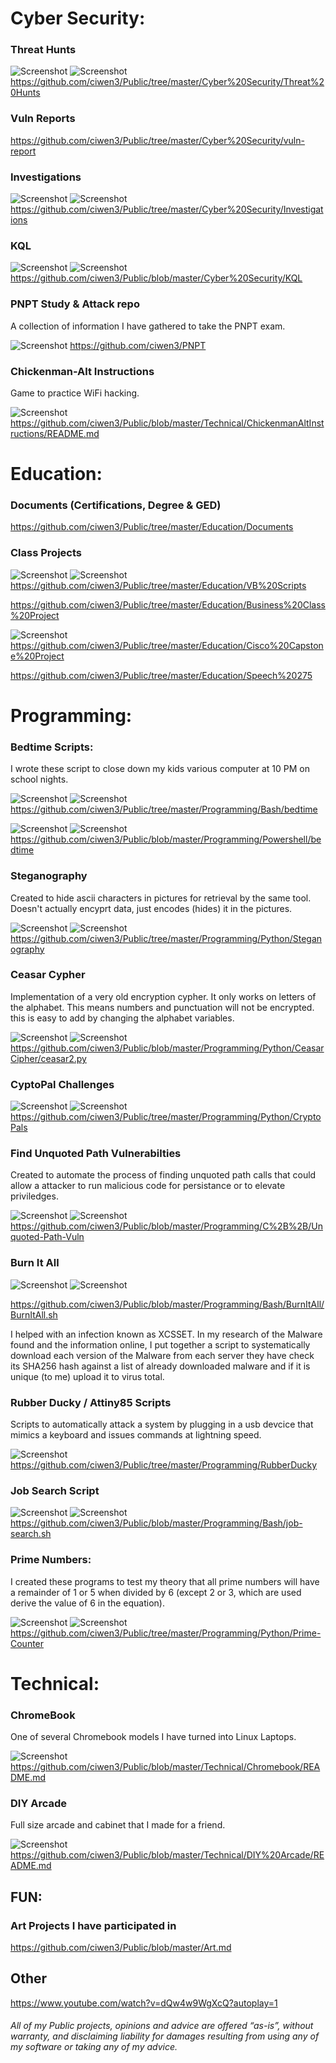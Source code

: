 # Cyber Security:
### Threat Hunts
![Screenshot](https://img.shields.io/badge/Platform-Windows-darkgreen) ![Screenshot](https://img.shields.io/badge/Language-Kusto--Query--Language-blue) https://github.com/ciwen3/Public/tree/master/Cyber%20Security/Threat%20Hunts

### Vuln Reports
https://github.com/ciwen3/Public/tree/master/Cyber%20Security/vuln-report

### Investigations
![Screenshot](https://img.shields.io/badge/Platform-Windows-darkgreen) ![Screenshot](https://img.shields.io/badge/Language-Kusto--Query--Language-blue) https://github.com/ciwen3/Public/tree/master/Cyber%20Security/Investigations

### KQL 
![Screenshot](https://img.shields.io/badge/Platform-Windows-darkgreen) ![Screenshot](https://img.shields.io/badge/Language-Kusto--Query--Language-blue) https://github.com/ciwen3/Public/blob/master/Cyber%20Security/KQL

### PNPT Study & Attack repo
A collection of information I have gathered to take the PNPT exam. 

![Screenshot](https://img.shields.io/badge/Platform-Multi-darkgreen) https://github.com/ciwen3/PNPT

### Chickenman-Alt Instructions

Game to practice WiFi hacking. 

![Screenshot](https://img.shields.io/badge/Platform-Linux-darkgreen) https://github.com/ciwen3/Public/blob/master/Technical/ChickenmanAltInstructions/README.md


# Education:
### Documents (Certifications, Degree & GED)
https://github.com/ciwen3/Public/tree/master/Education/Documents

### Class Projects
![Screenshot](https://img.shields.io/badge/Platform-Windows-darkgreen) ![Screenshot](https://img.shields.io/badge/Language-VisualBasic-blue) https://github.com/ciwen3/Public/tree/master/Education/VB%20Scripts

https://github.com/ciwen3/Public/tree/master/Education/Business%20Class%20Project

![Screenshot](https://img.shields.io/badge/Platform-Cisco-darkgreen) https://github.com/ciwen3/Public/tree/master/Education/Cisco%20Capstone%20Project

https://github.com/ciwen3/Public/tree/master/Education/Speech%20275

# Programming:
### Bedtime Scripts: 
I wrote these script to close down my kids various computer at 10 PM on school nights.

![Screenshot](https://img.shields.io/badge/Platform-Linux-darkgreen) ![Screenshot](https://img.shields.io/badge/Language-Bash-blue) https://github.com/ciwen3/Public/tree/master/Programming/Bash/bedtime

![Screenshot](https://img.shields.io/badge/Platform-Windows-darkgreen) ![Screenshot](https://img.shields.io/badge/Language-Powershell-blue) https://github.com/ciwen3/Public/blob/master/Programming/Powershell/bedtime

### Steganography
Created to hide ascii characters in pictures for retrieval by the same tool. Doesn't actually encyprt data, just encodes (hides) it in the pictures. 

![Screenshot](https://img.shields.io/badge/Platform-Universal-darkgreen) ![Screenshot](https://img.shields.io/badge/Language-Python3-blue)  https://github.com/ciwen3/Public/tree/master/Programming/Python/Steganography

### Ceasar Cypher 
Implementation of a very old encryption cypher. It only works on letters of the alphabet. This means numbers and punctuation will not be encrypted. this is easy to add by changing the alphabet variables. 

![Screenshot](https://img.shields.io/badge/Platform-Universal-darkgreen) ![Screenshot](https://img.shields.io/badge/Language-Python2-blue) https://github.com/ciwen3/Public/blob/master/Programming/Python/CeasarCipher/ceasar2.py
### CyptoPal Challenges
![Screenshot](https://img.shields.io/badge/Platform-Universal-darkgreen) ![Screenshot](https://img.shields.io/badge/Language-PythonMixed-blue) https://github.com/ciwen3/Public/tree/master/Programming/Python/CryptoPals

### Find Unquoted Path Vulnerabilties
Created to automate the process of finding unquoted path calls that could allow a  attacker to run malicious code for persistance or to elevate priviledges.

![Screenshot](https://img.shields.io/badge/Platform-Windows-darkgreen) ![Screenshot](https://img.shields.io/badge/Language-C++-blue) https://github.com/ciwen3/Public/blob/master/Programming/C%2B%2B/Unquoted-Path-Vuln

### Burn It All
![Screenshot](https://img.shields.io/badge/Language-Bash-blue)
![Screenshot](https://img.shields.io/badge/Platform-Linux-brightgreen)

https://github.com/ciwen3/Public/blob/master/Programming/Bash/BurnItAll/BurnItAll.sh

I helped with an infection known as XCSSET. In my research of the Malware found and the information online, I put together a script to systematically download each version of the Malware from each server they have check its SHA256 hash against a list of already downloaded malware and if it is unique (to me) upload it to virus total. 


### Rubber Ducky / Attiny85 Scripts 
Scripts to automatically attack a system by plugging in a usb devcice that mimics a keyboard and issues commands at lightning speed. 

![Screenshot](https://img.shields.io/badge/Platform-Windows-darkgreen) https://github.com/ciwen3/Public/tree/master/Programming/RubberDucky


### Job Search Script
![Screenshot](https://img.shields.io/badge/Platform-Linux-darkgreen) ![Screenshot](https://img.shields.io/badge/Language-Bash-blue) https://github.com/ciwen3/Public/blob/master/Programming/Bash/job-search.sh

### Prime Numbers: 
I created these programs to test my theory that all prime numbers will have a remainder of 1 or 5 when divided by 6 (except 2 or 3, which are used derive the value of 6 in the equation).

![Screenshot](https://img.shields.io/badge/Platform-Universal-darkgreen) ![Screenshot](https://img.shields.io/badge/Language-Python3-blue) https://github.com/ciwen3/Public/tree/master/Programming/Python/Prime-Counter

# Technical: 
### ChromeBook
One of several Chromebook models I have turned into Linux Laptops. 

![Screenshot](https://img.shields.io/badge/Platform-Linux-darkgreen) https://github.com/ciwen3/Public/blob/master/Technical/Chromebook/README.md

### DIY Arcade
Full size arcade and cabinet that I made for a friend. 

![Screenshot](https://img.shields.io/badge/Platform-Linux-darkgreen) https://github.com/ciwen3/Public/blob/master/Technical/DIY%20Arcade/README.md

## FUN:
### Art Projects I have participated in
https://github.com/ciwen3/Public/blob/master/Art.md

## Other
https://www.youtube.com/watch?v=dQw4w9WgXcQ?autoplay=1



###### All of my Public projects, opinions and advice are offered “as-is”, without warranty, and disclaiming liability for damages resulting from using any of my software or taking any of my advice.
